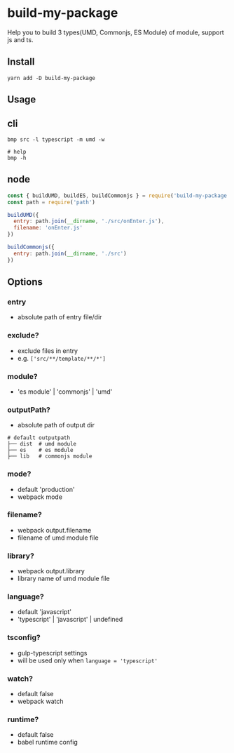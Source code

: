 # build-my-package

Help you to build 3 types(UMD, Commonjs, ES Module) of module, support js and ts.

## Install

```shell
yarn add -D build-my-package
```

## Usage

## cli

```shell
bmp src -l typescript -m umd -w

# help
bmp -h

```

## node

```javascript
const { buildUMD, buildES, buildCommonjs } = require('build-my-package')
const path = require('path')

buildUMD({
  entry: path.join(__dirname, './src/onEnter.js'),
  filename: 'onEnter.js'
})

buildCommonjs({
  entry: path.join(__dirname, './src')
})
```

## Options

### entry

- absolute path of entry file/dir

### exclude?

- exclude files in entry
- e.g. `['src/**/template/**/*']`

### module?

- 'es module' | 'commonjs' | 'umd'

### outputPath?

- absolute path of output dir

```shell
# default outputpath
├── dist  # umd module
├── es    # es module
├── lib   # commonjs module
```

### mode?

- default 'production'
- webpack mode

### filename?

- webpack output.filename
- filename of umd module file

### library?

- webpack output.library
- library name of umd module file

### language?

- default 'javascript'
- 'typescript' | 'javascript' | undefined

### tsconfig?

- gulp-typescript settings
- will be used only when `language = 'typescript'`

### watch?

- default false
- webpack watch

### runtime?

- default false
- babel runtime config
